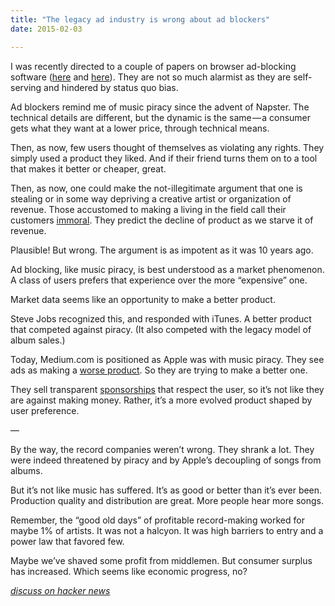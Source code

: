 ```yaml
---
title: "The legacy ad industry is wrong about ad blockers"
date: 2015-02-03

---
```


I was recently directed to a couple of papers on browser ad-blocking software ([here](http://downloads.pagefair.com/reports/adblocking_goes_mainstream_2014_report.pdf) and [here](http://downloads.pagefair.com/reports/the_rise_of_adblocking.pdf)). They are not so much alarmist as they are self-serving and hindered by status quo bias.

Ad blockers remind me of music piracy since the advent of Napster. The technical details are different, but the dynamic is the same — a consumer gets what they want at a lower price, through technical means.

Then, as now, few users thought of themselves as violating any rights. They simply used a product they liked. And if their friend turns them on to a tool that makes it better or cheaper, great.

Then, as now, one could make the not-illegitimate argument that one is stealing or in some way depriving a creative artist or organization of revenue. Those accustomed to making a living in the field call their customers [immoral](https://www.google.com/webhp?sourceid=chrome-instant&amp;ion=1&amp;espv=2&amp;ie=UTF-8#q=ethics%20of%20ad%20blocking). They predict the decline of product as we starve it of revenue.

Plausible! But wrong. The argument is as impotent as it was 10 years ago.

Ad blocking, like music piracy, is best understood as a market phenomenon. A class of users prefers that experience over the more “expensive” one.

Market data seems like an opportunity to make a better product.

Steve Jobs recognized this, and responded with iTunes. A better product that competed against piracy. (It also competed with the legacy model of album sales.)

Today, Medium.com is positioned as Apple was with music piracy. They see ads as making a [worse product](http://clipperhouse.com/2014/02/18/threshold-thinking/). So they are trying to make a better one.

They sell transparent [sponsorships](http://venturebeat.com/2014/07/29/medium-shows-off-bmw-as-its-first-collections-sponsor-as-it-dives-into-paid-content/) that respect the user, so it’s not like they are against making money. Rather, it’s a more evolved product shaped by user preference.

—

By the way, the record companies weren’t wrong. They shrank a lot. They were indeed threatened by piracy and by Apple’s decoupling of songs from albums.

But it’s not like music has suffered. It’s as good or better than it’s ever been. Production quality and distribution are great. More people hear more songs.

Remember, the “good old days” of profitable record-making worked for maybe 1% of artists. It was not a halcyon. It was high barriers to entry and a power law that favored few.

Maybe we’ve shaved some profit from middlemen. But consumer surplus has increased. Which seems like economic progress, no?

[_discuss on hacker news_](https://news.ycombinator.com/item?id=8997089)
